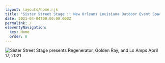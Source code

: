 ```yaml
---
layout: layouts/home.njk
title: "Sister Street Stage :: New Orleans Louisiana Outdoor Event Space"
date: 2021-04-04T00:00:00.000Z
permalink: /
eleventyNavigation:
  key: Home
  order: 0
---
```


![Sister Street Stage presents Regenerator, Golden Ray, and Lo Amps April 17, 2021](/static/img/SisterStreetStage-Apr-17-2021a.jpg "Sister Street Stage presents Regenerator, Golden Ray, and Lo Amps April 17, 2021")
